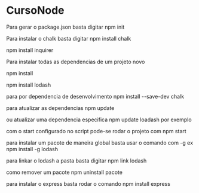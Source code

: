 # CursoNode

Para gerar o package.json basta digitar npm init

Para instalar o chalk basta digitar npm install chalk

 npm install inquirer

Para instalar todas as dependencias de um projeto novo

npm install

npm install lodash

para por dependencia de desenvolvimento
npm install --save-dev chalk

para atualizar as dependencias
npm update
 
ou atualizar uma dependencia especifica
npm update loadash por exemplo

com o start configurado no script pode-se rodar o projeto com 
npm start

para instalar um pacote de maneira global basta usar o comando com -g
ex npm install -g lodash

para linkar o lodash a pasta basta digitar
npm link lodash

como remover um pacote
npm uninstall pacote

para instalar o express basta rodar o comando npm install express